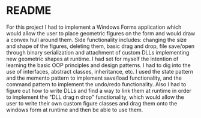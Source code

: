 # README

For this project I had to implement a Windows Forms application which would allow the user to place geometric figures on the form and would draw a convex hull around them. Side functionality includes: changing the size and shape of the figures, deleting them, basic drag and drop, file save/open through binary serialization and attachment of custom DLLs implementing new geometric shapes at runtime.
I had set for myself the intention of learning the basic OOP principles and design patterns. I had to dig into the use of interfaces, abstract classes, inheritance, etc. I used the state pattern and the memento pattern to implement save/load functionality, and the command pattern to implement the undo/redo functionality. Also I had to figure out how to write DLLs and find a way to link them at runtime in order to implement the "DLL drag n drop" functionality, which would allow the user to write their own custom figure classes and drag them onto the windows form at runtime and then be able to use them.
